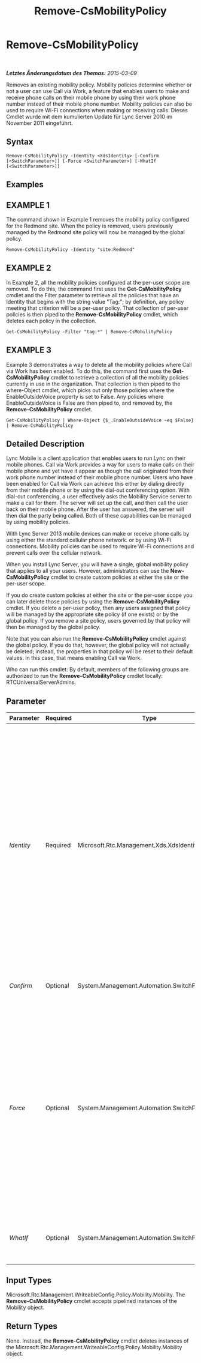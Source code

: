 ﻿---
title: Remove-CsMobilityPolicy
TOCTitle: Remove-CsMobilityPolicy
ms:assetid: d3dc4653-25ab-45ef-b325-fba01e45acca
ms:mtpsurl: https://technet.microsoft.com/de-de/library/Hh690048(v=OCS.15)
ms:contentKeyID: 49295510
ms.date: 05/19/2016
mtps_version: v=OCS.15
ms.translationtype: HT
---

# Remove-CsMobilityPolicy

 

_**Letztes Änderungsdatum des Themas:** 2015-03-09_

Removes an existing mobility policy. Mobility policies determine whether or not a user can use Call via Work, a feature that enables users to make and receive phone calls on their mobile phone by using their work phone number instead of their mobile phone number. Mobility policies can also be used to require Wi-Fi connections when making or receiving calls. Dieses Cmdlet wurde mit dem kumulierten Update für Lync Server 2010 im November 2011 eingeführt.

## Syntax

    Remove-CsMobilityPolicy -Identity <XdsIdentity> [-Confirm [<SwitchParameter>]] [-Force <SwitchParameter>] [-WhatIf [<SwitchParameter>]]

## Examples

## EXAMPLE 1

The command shown in Example 1 removes the mobility policy configured for the Redmond site. When the policy is removed, users previously managed by the Redmond site policy will now be managed by the global policy.

    Remove-CsMobilityPolicy -Identity "site:Redmond"

## EXAMPLE 2

In Example 2, all the mobility policies configured at the per-user scope are removed. To do this, the command first uses the **Get-CsMobilityPolicy** cmdlet and the Filter parameter to retrieve all the policies that have an Identity that begins with the string value "Tag:"; by definition, any policy meeting that criterion will be a per-user policy. That collection of per-user policies is then piped to the **Remove-CsMobilityPolicy** cmdlet, which deletes each policy in the collection.

    Get-CsMobilityPolicy -Filter "tag:*" | Remove-CsMobilityPolicy

## EXAMPLE 3

Example 3 demonstrates a way to delete all the mobility policies where Call via Work has been enabled. To do this, the command first uses the **Get-CsMobilityPolicy** cmdlet to retrieve a collection of all the mobility policies currently in use in the organization. That collection is then piped to the where-Object cmdlet, which picks out only those policies where the EnableOutsideVoice property is set to False. Any policies where EnableOutsideVoice is False are then piped to, and removed by, the **Remove-CsMobilityPolicy** cmdlet.

    Get-CsMobilityPolicy | Where-Object {$_.EnableOutsideVoice -eq $False} | Remove-CsMobilityPolicy

## Detailed Description

Lync Mobile is a client application that enables users to run Lync on their mobile phones. Call via Work provides a way for users to make calls on their mobile phone and yet have it appear as though the call originated from their work phone number instead of their mobile phone number. Users who have been enabled for Call via Work can achieve this either by dialing directly from their mobile phone or by using the dial-out conferencing option. With dial-out conferencing, a user effectively asks the Mobility Service server to make a call for them. The server will set up the call, and then call the user back on their mobile phone. After the user has answered, the server will then dial the party being called. Both of these capabilities can be managed by using mobility policies.

With Lync Server 2013 mobile devices can make or receive phone calls by using either the standard cellular phone network. or by using Wi-Fi connections. Mobility policies can be used to require Wi-Fi connections and prevent calls over the cellular network.

When you install Lync Server, you will have a single, global mobility policy that applies to all your users. However, administrators can use the **New-CsMobilityPolicy** cmdlet to create custom policies at either the site or the per-user scope.

If you do create custom policies at either the site or the per-user scope you can later delete those policies by using the **Remove-CsMobilityPolicy** cmdlet. If you delete a per-user policy, then any users assigned that policy will be managed by the appropriate site policy (if one exists) or by the global policy. If you remove a site policy, users governed by that policy will then be managed by the global policy.

Note that you can also run the **Remove-CsMobilityPolicy** cmdlet against the global policy. If you do that, however, the global policy will not actually be deleted; instead, the properties in that policy will be reset to their default values. In this case, that means enabling Call via Work.

Who can run this cmdlet: By default, members of the following groups are authorized to run the **Remove-CsMobilityPolicy** cmdlet locally: RTCUniversalServerAdmins.

## Parameter


<table>
<colgroup>
<col style="width: 25%" />
<col style="width: 25%" />
<col style="width: 25%" />
<col style="width: 25%" />
</colgroup>
<thead>
<tr class="header">
<th>Parameter</th>
<th>Required</th>
<th>Type</th>
<th>Description</th>
</tr>
</thead>
<tbody>
<tr class="odd">
<td><p><em>Identity</em></p></td>
<td><p>Required</p></td>
<td><p>Microsoft.Rtc.Management.Xds.XdsIdentity</p></td>
<td><p>Unique identifier for the client policy to be removed. To &quot;remove&quot; the global policy, use the following syntax:</p>
<p>-Identity global</p>
<p>Note, however, that the global policy cannot actually be removed. Instead, all the properties in that policy will be reset to their default values.</p>
<p>To remove a site policy, use syntax similar to this:</p>
<p>-Identity &quot;site:Redmond&quot;</p>
<p>To remove a per-user policy, use syntax similar to this:</p>
<p>-Identity &quot;SalesDepartmentPolicy&quot;</p>
<p>You cannot use wildcards when specifying a policy Identity.</p></td>
</tr>
<tr class="even">
<td><p><em>Confirm</em></p></td>
<td><p>Optional</p></td>
<td><p>System.Management.Automation.SwitchParameter</p></td>
<td><p>Prompts you for confirmation before executing the command.</p></td>
</tr>
<tr class="odd">
<td><p><em>Force</em></p></td>
<td><p>Optional</p></td>
<td><p>System.Management.Automation.SwitchParameter</p></td>
<td><p>If this parameter is present, the policy will be removed even if it is currently assigned to at least one user. If this parameter is not present, then the <strong>Remove-CsMobilityPolicy</strong> cmdlet will not automatically remove a per-user policy that is assigned to at least one user. Instead, a confirmation prompt will appear asking if you are sure that you want to remove the policy. You must answer yes (by pressing the Y key) before the command will continue and the policy is removed.</p>
<p>This parameter applies only to per-user policies.</p></td>
</tr>
<tr class="even">
<td><p><em>WhatIf</em></p></td>
<td><p>Optional</p></td>
<td><p>System.Management.Automation.SwitchParameter</p></td>
<td><p>Describes what would happen if you executed the command without actually executing the command.</p></td>
</tr>
</tbody>
</table>


## Input Types

Microsoft.Rtc.Management.WriteableConfig.Policy.Mobility.Mobility. The **Remove-CsMobilityPolicy** cmdlet accepts pipelined instances of the Mobility object.

## Return Types

None. Instead, the **Remove-CsMobilityPolicy** cmdlet deletes instances of the Microsoft.Rtc.Management.WriteableConfig.Policy.Mobility.Mobility object.

